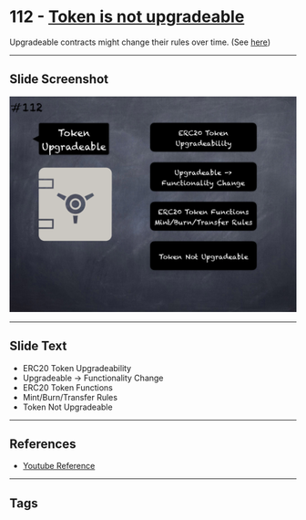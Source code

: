 # 112 - [Token is not upgradeable](Token%20is%20not%20upgradeable.md)

Upgradeable contracts might change their rules over time. (See [here](https://github.com/crytic/building-secure-contracts/blob/master/development-guidelines/token_integration.md#owner-privileges))
___
## Slide Screenshot
![0112.png](../../images/5.Pitfalls%20and%20Best%20Practices%20201/112.png)
___
## Slide Text
- ERC20 Token Upgradeability
- Upgradeable -> Functionality Change
- ERC20 Token Functions
- Mint/Burn/Transfer Rules
- Token Not Upgradeable
___
## References
- [Youtube Reference](https://youtu.be/WGM1SF8twmw?t=768)
___
## Tags